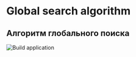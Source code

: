 # Global search algorithm

## Алгоритм глобального поиска

![Build application](https://github.com/WerWebWer/GSA/workflows/Build%20application/badge.svg?branch=master)

